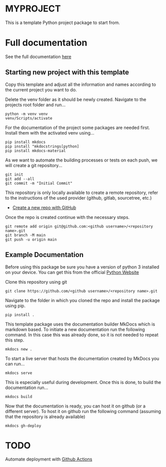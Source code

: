 # MYPROJECT 

This is a template Python project package to start from.

# Full documentation
See the full documentation [here](https://julianzulehner.github.io/python-project-template/)

## Starting new project with this template
Copy this template and adjust all the information and names according to the current
project you want to do. 

Delete the venv folder as it should be newly created. Navigate to the projects root 
folder and run...
```
python -m venv venv
venv/Scripts/activate
```
For the documentation of the project some packages are needed first. Install them with 
the activated venv using...
```
pip install mkdocs
pip install "mkdocstrings[python]
pip install mkdocs-material
```

As we want to automate the building processes or tests on each push, we will create a
git repository...
```
git init
git add --all
git commit -m "Initial Commit"
```

This repository is only locally available to create a remote repository, refer to the 
instructions of the used provider (github, gitlab, sourcetree, etc.)

- [Create a new repo with GitHub](https://docs.github.com/en/repositories/creating-and-managing-repositories/creating-a-new-repository)

Once the repo is created continue with the necessary steps.

```
git remote add origin git@github.com:<github username>/<repository name>.git
git branch -M main
git push -u origin main
```
## Example Documentation

Before using this package be sure you have a version of python 3 installed on your device.
You can get this from the official [Python Website](https://www.python.org/downloads/)

Clone this repository using git 
```
git clone https://github.com/<github username>/<repository name>.git
```

Navigate to the folder in which you cloned the repo and install the package using pip.
```
pip install .
```

This template package uses the documentation builder MkDocs which is markdown based. To 
initiate a new documentation run the following command. In this case this was already 
done, so it is not needed to repeat this step.

```
mkdocs new .
```

To start a live server that hosts the documentation created by MkDocs you can run...
```
mkdocs serve
```
This is especially useful during development. Once this is done, to build the documentation 
run...
```
mkdocs build
```
Now that the documentation is ready, you can host it on github (or a different server). To host
it on github run the following command (assuming that the repository is already available)
```
mkdocs gh-deploy
```

# TODO
Automate deployment with [Github Actions](https://github.com/features/actions)